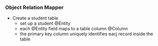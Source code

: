 ### Object Relation Mapper
- Create a student table
  - set up a student @Entity
  - each @Entity field maps to a table column @Column
  - the primary key column uniquely identifies eacj record inside the table
